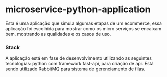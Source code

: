 # microservice-python-application
Esta é uma aplicação que simula algumas etapas de um ecommerce, essa aplicação foi escolhida para mostrar como os micro serviços se encaixam bem, mostrando as qualidades e os casos de uso.

### Stack
A aplicação está em fase de desenvolvimento utilizando as seguintes tecnologias: python com framework fast-api, para criação de api. Está sendo utilizado RabbitMQ para sistema de gerenciamento de filas.
